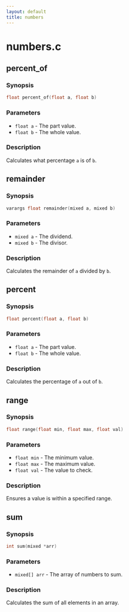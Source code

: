 ```yaml
---
layout: default
title: numbers
---
```

# numbers.c

## percent_of

### Synopsis

```c
float percent_of(float a, float b)
```

### Parameters

* `float a` - The part value.
* `float b` - The whole value.

### Description

Calculates what percentage `a` is of `b`.

## remainder

### Synopsis

```c
varargs float remainder(mixed a, mixed b)
```

### Parameters

* `mixed a` - The dividend.
* `mixed b` - The divisor.

### Description

Calculates the remainder of `a` divided by `b`.

## percent

### Synopsis

```c
float percent(float a, float b)
```

### Parameters

* `float a` - The part value.
* `float b` - The whole value.

### Description

Calculates the percentage of `a` out of `b`.

## range

### Synopsis

```c
float range(float min, float max, float val)
```

### Parameters

* `float min` - The minimum value.
* `float max` - The maximum value.
* `float val` - The value to check.

### Description

Ensures a value is within a specified range.

## sum

### Synopsis

```c
int sum(mixed *arr)
```

### Parameters

* `mixed[] arr` - The array of numbers to sum.

### Description

Calculates the sum of all elements in an array.

